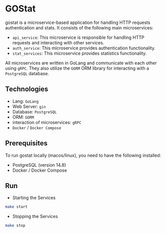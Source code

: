 # GOStat

gostat is a microservice-based application for handling HTTP requests authentication and stats. It consists of the following main microservices:

- `api_service`: This microservice is responsible for handling HTTP requests and interacting with other services.
- `auth_service`: This microservice provides authentication functionality.
- `stat_services`: This microservice provides statistics functionality.

All microservices are written in GoLang and communicate with each other using `gRPC`. They also utilize the `GORM` ORM library for interacting with a `PostgreSQL` database.

## Technologies

- Lang: `GoLang`
- Web Server: `gin`
- Database: `PostgreSQL`
- ORM: `GORM`
- interaction of microservices: `gRPC`
- `Docker` / `Docker Compose`

## Prerequisites

To run gostat locally (macos/linux), you need to have the following installed:

- PostgreSQL (version 14.8)
- Docker / Docker Compose

## Run 

- Starting the Services

```sh
make start
```

- Stopping the Services

```sh
make stop
```
